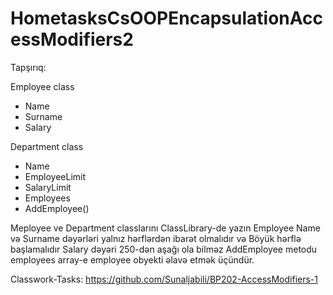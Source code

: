# HometasksCsOOPEncapsulationAccessModifiers2

Tapşırıq:



Employee class
 - Name
 - Surname
 - Salary


Department class
 - Name
 - EmployeeLimit
 - SalaryLimit 
 - Employees
 - AddEmployee()


Meployee ve Department classlarını ClassLibrary-de yazın
Employee Name və Surname dəyərləri yalnız hərflərdən ibarət olmalıdır və Böyük hərflə başlamalıdır
Salary dəyəri 250-dən aşağı ola bilməz
AddEmployee metodu employees array-e employee obyekti əlavə etmək üçündür.

Classwork-Tasks: https://github.com/Sunaljabili/BP202-AccessModifiers-1
